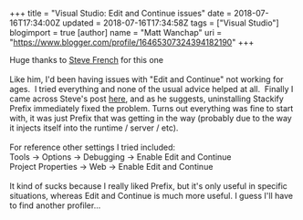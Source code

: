 +++
title = "Visual Studio: Edit and Continue issues"
date = 2018-07-16T17:34:00Z
updated = 2018-07-16T17:34:58Z
tags = ["Visual Studio"]
blogimport = true 
[author]
	name = "Matt Wanchap"
	uri = "https://www.blogger.com/profile/16465307324394182190"
+++

Huge thanks to <a href="https://plus.google.com/118327343052454500232?rel=author" target="_blank">Steve French</a> for this one<br /><br />Like him, I'd been having issues with "Edit and Continue" not working for ages.&nbsp; I tried everything and none of the usual advice helped at all.&nbsp; Finally I came across Steve's post <a href="https://digitaltoolfactory.net/blog/2017/11/fix-problems-edit-continue-visual-studio-2017/" target="_blank">here</a>, and as he suggests, uninstalling Stackify Prefix immediately fixed the problem. Turns out everything was fine to start with, it was just Prefix that was getting in the way (probably due to the way it injects itself into the runtime / server / etc).<br /><br />For reference other settings I tried included:<br />Tools -&gt; Options -&gt; Debugging -&gt; Enable Edit and Continue<br />Project Properties -&gt; Web -&gt; Enable Edit and Continue<br /><br />It kind of sucks because I really liked Prefix, but it's only useful in specific situations, whereas Edit and Continue is much more useful. I guess I'll have to find another profiler...
